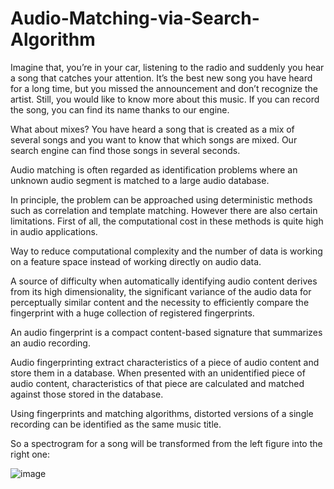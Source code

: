 # Audio-Matching-via-Search-Algorithm

Imagine that, you’re in your car, listening to the radio and suddenly you hear a song that catches your attention. It’s the best new song you have heard for a long time, but you missed the announcement and don’t recognize the artist. Still, you would like to know more about this music. If you can record the song, you can find its name thanks to our engine.

What about mixes? You have heard a song that is created as a mix of several songs and you want to know that which songs are mixed. Our search engine can find those songs in several seconds.

Audio matching is often regarded as identification problems where an unknown audio segment is matched to a large audio database.

In principle, the problem can be approached using deterministic methods such as correlation and template matching. However there are also certain limitations. First of all, the computational cost in these methods is quite high in audio applications.

Way to reduce computational complexity and the number of data is working on a feature space instead of working directly on audio data.

A source of difficulty when automatically identifying audio content derives from its high dimensionality, the significant variance of the audio data for perceptually similar content and the necessity to efficiently compare the fingerprint with a huge collection of registered fingerprints.

An audio fingerprint is a compact content-based signature that summarizes an audio recording.

Audio fingerprinting extract characteristics of a piece of audio content and store them in a database. When presented with an unidentified piece of audio content, characteristics of that piece are calculated and matched against those stored in the database. 

Using fingerprints and matching algorithms, distorted versions of a single recording can be identified as the same music title. 

So a spectrogram for a song will be transformed from the left figure into the right one:

![image](https://user-images.githubusercontent.com/79766032/114278083-03d48600-99fc-11eb-9969-0a3a106780d9.png)





